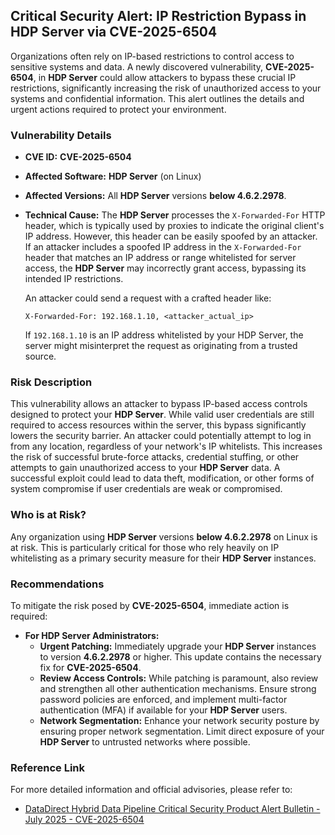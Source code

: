 ## Critical Security Alert: IP Restriction Bypass in HDP Server via **CVE-2025-6504**

Organizations often rely on IP-based restrictions to control access to sensitive systems and data. A newly discovered vulnerability, **CVE-2025-6504**, in **HDP Server** could allow attackers to bypass these crucial IP restrictions, significantly increasing the risk of unauthorized access to your systems and confidential information. This alert outlines the details and urgent actions required to protect your environment.

### Vulnerability Details

*   **CVE ID:** **CVE-2025-6504**
*   **Affected Software:** **HDP Server** (on Linux)
*   **Affected Versions:** All **HDP Server** versions **below 4.6.2.2978**.
*   **Technical Cause:** The **HDP Server** processes the `X-Forwarded-For` HTTP header, which is typically used by proxies to indicate the original client's IP address. However, this header can be easily spoofed by an attacker. If an attacker includes a spoofed IP address in the `X-Forwarded-For` header that matches an IP address or range whitelisted for server access, the **HDP Server** may incorrectly grant access, bypassing its intended IP restrictions.

    An attacker could send a request with a crafted header like:
    ```
    X-Forwarded-For: 192.168.1.10, <attacker_actual_ip>
    ```
    If `192.168.1.10` is an IP address whitelisted by your HDP Server, the server might misinterpret the request as originating from a trusted source.

### Risk Description

This vulnerability allows an attacker to bypass IP-based access controls designed to protect your **HDP Server**. While valid user credentials are still required to access resources within the server, this bypass significantly lowers the security barrier. An attacker could potentially attempt to log in from any location, regardless of your network's IP whitelists. This increases the risk of successful brute-force attacks, credential stuffing, or other attempts to gain unauthorized access to your **HDP Server** data. A successful exploit could lead to data theft, modification, or other forms of system compromise if user credentials are weak or compromised.

### Who is at Risk?

Any organization using **HDP Server** versions **below 4.6.2.2978** on Linux is at risk. This is particularly critical for those who rely heavily on IP whitelisting as a primary security measure for their **HDP Server** instances.

### Recommendations

To mitigate the risk posed by **CVE-2025-6504**, immediate action is required:

*   **For HDP Server Administrators:**
    *   **Urgent Patching:** Immediately upgrade your **HDP Server** instances to version **4.6.2.2978** or higher. This update contains the necessary fix for **CVE-2025-6504**.
    *   **Review Access Controls:** While patching is paramount, also review and strengthen all other authentication mechanisms. Ensure strong password policies are enforced, and implement multi-factor authentication (MFA) if available for your **HDP Server** users.
    *   **Network Segmentation:** Enhance your network security posture by ensuring proper network segmentation. Limit direct exposure of your **HDP Server** to untrusted networks where possible.

### Reference Link

For more detailed information and official advisories, please refer to:

*   [DataDirect Hybrid Data Pipeline Critical Security Product Alert Bulletin - July 2025 - CVE-2025-6504](https://community.progress.com/s/article/DataDirect-Hybrid-Data-Pipeline-Critical-Security-Product-Alert-Bulletin-July-2025---CVE-2025-6504)